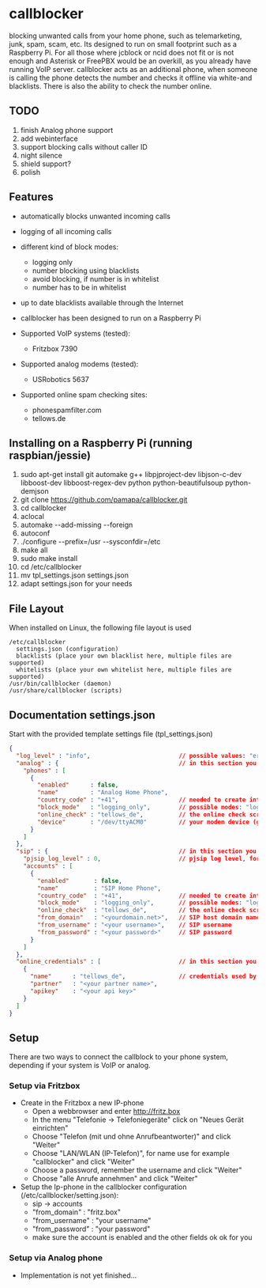 # callblocker
blocking unwanted calls from your home phone, such as telemarketing, junk, spam, scam, etc. Its
designed to run on small footprint such as a Raspberry Pi. For all those where jcblock or ncid
does not fit or is not enough and Asterisk or FreePBX would be an overkill, as you already have
running VoIP server. callblocker acts as an additional phone, when someone is calling the phone detects the
number and checks it offline via white-and blacklists. There is also the ability to check the number online.

## TODO
1. finish Analog phone support
1. add webinterface
1. support blocking calls without caller ID
1. night silence
1. shield support?
1. polish

## Features
- automatically blocks unwanted incoming calls
- logging of all incoming calls
- different kind of block modes:
  - logging only
  - number blocking using blacklists
  - avoid blocking, if number is in whitelist
  - number has to be in whitelist
- up to date blacklists available through the Internet
- callblocker has been designed to run on a Raspberry Pi

- Supported VoIP systems (tested):
  - Fritzbox 7390
- Supported analog modems (tested):
  - USRobotics 5637
- Supported online spam checking sites:
  - phonespamfilter.com
  - tellows.de

## Installing on a Raspberry Pi (running raspbian/jessie)
1. sudo apt-get install git automake g++ libpjproject-dev libjson-c-dev libboost-dev libboost-regex-dev python python-beautifulsoup python-demjson
1. git clone https://github.com/pamapa/callblocker.git
1. cd callblocker
1. aclocal
1. automake --add-missing --foreign
1. autoconf
1. ./configure --prefix=/usr --sysconfdir=/etc
1. make all
1. sudo make install
1. cd /etc/callblocker
1. mv tpl_settings.json settings.json
1. adapt settings.json for your needs

## File Layout
When installed on Linux, the following file layout is used
```
/etc/callblocker
  settings.json (configuration)
  blacklists (place your own blacklist here, multiple files are supported)
  whitelists (place your own whitelist here, multiple files are supported)
/usr/bin/callblocker (daemon)
/usr/share/callblocker (scripts)
```

## Documentation settings.json
Start with the provided template settings file (tpl_settings.json)
```json
{ 
  "log_level" : "info",                         // possible values: "error", "warn", "info" or "debug"
  "analog" : {                                  // in this section you can define your analog modems
    "phones" : [
      {
        "enabled"      : false,
        "name"         : "Analog Home Phone",
        "country_code" : "+41",                 // needed to create international number
        "block_mode"   : "logging_only",        // possible modes: "logging_only", "whitelists_only", "whitelists_and_blacklists" or "blacklists_only"
        "online_check" : "tellows_de",          // the online check script base name (e.g. "tellows_de" leds to onlinecheck_tellows_de.py
        "device"       : "/dev/ttyACM0"         // your modem device (get it with dmesg)
      }
    ]
  },
  "sip" : {                                     // in this section you can define your SIP account
    "pjsip_log_level" : 0,                      // pjsip log level, for debugging proposes
    "accounts" : [
      { 
        "enabled"       : false,
        "name"          : "SIP Home Phone",
        "country_code"  : "+41",                // needed to create international number
        "block_mode"    : "logging_only",       // possible modes: "logging_only", "whitelists_only", "whitelists_and_blacklists" or "blacklists_only"
        "online_check"  : "tellows_de",         // the online check script base name (e.g. "tellows_de" leds to /usr/share/callblocker/onlinecheck_tellows_de.py)
        "from_domain"   : "<yourdomain.net>",   // SIP host domain name
        "from_username" : "<your username>",    // SIP username
        "from_password" : "<your password>"     // SIP password
      }
    ]
  },
  "online_credentials" : [                      // in this section you must define credentials, which are needed by some scripts to get the online information
    {
      "name"      : "tellows_de",               // credentials used by the onlinecheck_tellows_de.py script
      "partner"   : "<your partner name>",
      "apikey"    : "<your api key>"
    }
  ]
}
```

## Setup
There are two ways to connect the callblock to your phone system, depending if your system is VoIP or analog. 

### Setup via Fritzbox
- Create in the Fritzbox a new IP-phone
  - Open a webbrowser and enter http://fritz.box
  - In the menu "Telefonie -> Telefoniegeräte" click on "Neues Gerät einrichten"
  - Choose "Telefon (mit und ohne Anrufbeantworter)" and click "Weiter"
  - Choose "LAN/WLAN (IP-Telefon)", for name use for example "callblocker" and click "Weiter"
  - Choose a password, remember the username and click "Weiter"
  - Choose "alle Anrufe annehmen" and click "Weiter"
- Setup the Ip-phone in the callblocker configuration (/etc/callblocker/setting.json):
  - sip -> accounts
  - "from_domain"   : "fritz.box"
  - "from_username" : "your username"
  - "from_password" : "your password"
  - make sure the account is enabled and the other fields ok ok for you

### Setup via Analog phone
- Implementation is not yet finished...


